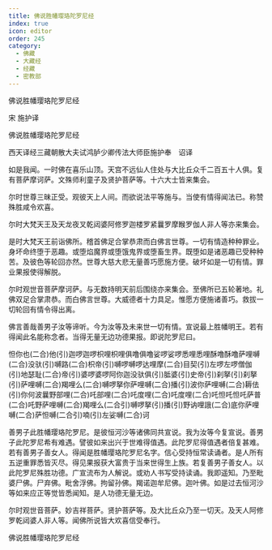 ```yaml
---
title: 佛说胜幡璎珞陀罗尼经
index: true
icon: editor
order: 245
category:
  - 佛藏
  - 大藏经
  - 经藏
  - 密教部
---
```


  佛说胜幡璎珞陀罗尼经  

宋 施护译  

佛说胜幡璎珞陀罗尼经  

西天译经三藏朝散大夫试鸿胪少卿传法大师臣施护奉　诏译  

如是我闻。一时佛在喜乐山顶。天宫不远仙人住处与大比丘众千二百五十人俱。复有菩萨摩诃萨。文殊师利童子及贤护菩萨等。十六大士皆来集会。  

尔时世尊三昧正受。观彼天上人间。而欲说法平等施与。当使有情得闻法已。称赞殊胜咸令欢喜。  

尔时大梵天王及天龙夜叉乾闼婆阿修罗迦楼罗紧曩罗摩睺罗伽人非人等亦来集会。  

是时大梵天王前诣佛所。稽首佛足合掌恭肃而白佛言世尊。一切有情造种种罪业。身坏命终堕于恶趣。或堕焰魔界或堕饿鬼界或堕畜生界。既堕如是诸恶趣已受种种苦。及彼色等轮回亦然。世尊大慈大悲无量善巧愿施方便。破坏如是一切有情。罪业果报使得解脱。  

尔时观世音菩萨摩诃萨。与无数持明天前后围绕亦来集会。至佛所已五轮著地。礼佛双足合掌肃恭。而白佛言世尊。大威德者十力具足。惟愿方便施诸善巧。救拔一切轮回有情令得出离。  

佛言善哉善男子汝等谛听。今为汝等及未来世一切有情。宣说最上胜幡明王。若有得闻此名能称念者。当得无量无边功德果报。即说陀罗尼曰。  

怛你也(二合)他(引)迦啰迦啰枳哩枳哩俱噜俱噜娑啰娑啰悉哩悉哩酥噜酥噜萨哩嚩(二合)没驮(引)嚩路(二合)枳帝(引)嚩啰嚩啰达哩摩(二合)目契(引)左啰左啰僧伽(引)地瑟耻(二合)帝(引)婆啰婆啰阿你迦没驮俱(引)胝婆(引)史帝(引)刹拏(引)刹拏(引)萨哩嚩(二合)羯哩么(二合)嚩啰拏你萨哩嚩(二合)播(引)波你萨哩嚩(二合)耨佉(引)你何波曩野部哩(二合)吒部哩(二合)吒度哩(二合)吒度哩(二合)吒怛吒怛吒萨普(二合)吒野萨哩嚩(二合)羯哩么(二合引)嚩啰拏(引)播(引)野讷哩誐(二合)底你萨哩嚩(二合)萨怛嚩(二合引)喃(引)左娑嚩(二合)诃  

善男子此胜幡璎珞陀罗尼。是彼恒河沙等诸佛同共宣说。我为汝等今复宣说。善男子此陀罗尼希有难遇。譬彼如来出兴于世难得值遇。此陀罗尼得值遇者倍复甚难。若有善男子善女人。得闻是胜幡璎珞陀罗尼名字。信心受持恒常读诵者。是人所有五逆重罪悉皆灭尽。得见果报获大富贵于当来世得生上族。若复善男子善女人。以此陀罗尼殊胜功德。广宣流布为人解说。或劝人书写受持读诵。我即遥知。乃至毗婆尸佛。尸弃佛。毗舍浮佛。拘留孙佛。羯诺迦牟尼佛。迦叶佛。如是过去恒河沙等如来应正等觉皆悉闻知。是人功德无量无边。  

尔时观世音菩萨。妙吉祥菩萨。贤护菩萨等。及大比丘众乃至一切天。及天人阿修罗乾闼婆人非人等。闻佛所说皆大欢喜信受奉行。  

佛说胜幡璎珞陀罗尼经  
